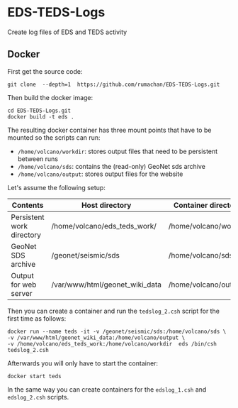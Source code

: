 # EDS-TEDS-Logs
Create log files of EDS and TEDS activity

## Docker

First get the source code:

```
git clone  --depth=1  https://github.com/rumachan/EDS-TEDS-Logs.git
```
Then build the docker image:

```
cd EDS-TEDS-Logs.git
docker build -t eds .
```
The resulting docker container has three mount points that have to be mounted
so the scripts can run:

* `/home/volcano/workdir`: stores output files that need to be persistent between runs
* `/home/volcano/sds`: contains the (read-only) GeoNet sds archive
* `/home/volcano/output`: stores output files for the website

Let's assume the following setup:

|Contents                  |Host directory                | Container directory |
|--------------------------|------------------------------|---------------------|
|Persistent work directory |/home/volcano/eds_teds_work/  |/home/volcano/workdir|
|GeoNet SDS archive        |/geonet/seismic/sds           |/home/volcano/sds    |
|Output for web server     |/var/www/html/geonet_wiki_data|/home/volcano/output |

Then you can create a container and run the `tedslog_2.csh` script for the first time as follows:

```
docker run --name teds -it -v /geonet/seismic/sds:/home/volcano/sds \
-v /var/www/html/geonet_wiki_data:/home/volcano/output \
-v /home/volcano/eds_teds_work:/home/volcano/workdir  eds /bin/csh tedslog_2.csh
```
Afterwards you will only have to start the container:
```
docker start teds
```
In the same way you can create containers for the `edslog_1.csh` and `edslog_2.csh` scripts.
